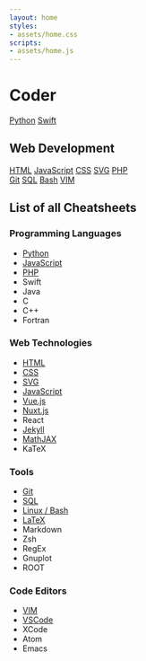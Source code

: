 ```yaml
---
layout: home
styles:
- assets/home.css
scripts:
- assets/home.js
---
```


# Coder

<section class="quick-links-container">
  <div class="home-col-2">
    <a class="home-card python" href="Python/README">Python</a>
    <a class="home-card swift" href="Swift/README">Swift</a>
  </div>
  <div class="home-card-section">
    <h2>Web Development</h2>
    <div class="home-col-2">
      <a class="home-card html" href="HTML/README">HTML</a>
      <a class="home-card javascript" href="JavaScript/README">JavaScript</a>
      <a class="home-card css" href="CSS/README">CSS</a>
      <a class="home-card svg" href="SVG/README">SVG</a>
      <a class="home-card php" href="PHP/README">PHP</a>
    </div>
  </div>
  <div class="home-col-2">
    <a class="home-card git" href="Tools/git">Git</a>
    <a class="home-card sql" href="SQL/sql">SQL</a>
    <a class="home-card bash" href="Tools/bash">Bash</a>
    <a class="home-card vim" href="Editors/vim">VIM</a>
  </div>
</section>

<section>

## List of all Cheatsheets

### Programming Languages
* [Python](Python/README)
* [JavaScript](JavaScript/README)
* [PHP](PHP/README)
* Swift
* Java
* C
* C++
* Fortran


### Web Technologies
* [HTML](HTML/README)
* [CSS](CSS/README)
* [SVG](SVG/README)
* [JavaScript](JavaScript/README)
* [Vue.js](JavaScript/library-vue)
* [Nuxt.js](JavaScript/library-nuxt)
* React
* [Jekyll](Jekyll/jekyll)
* [MathJAX](Math/mathjax)
* KaTeX


### Tools
* [Git](Tools/git)
* [SQL](SQL/sql)
* [Linux / Bash](Tools/bash)
* [LaTeX](Math/latex)
* Markdown
* Zsh
* RegEx
* Gnuplot
* ROOT


### Code Editors
* [VIM](Editors/vim)
* [VSCode](Editors/vscode)
* XCode
* Atom
* Emacs

</section>
